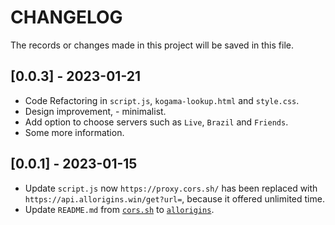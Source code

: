 # CHANGELOG

The records or changes made in this project will be saved in this file.

## [0.0.3] - 2023-01-21

* Code Refactoring in `script.js`, `kogama-lookup.html` and `style.css`.
* Design improvement, - minimalist.
* Add option to choose servers such as `Live`, `Brazil` and `Friends`.
* Some more information.

## [0.0.1] - 2023-01-15

* Update `script.js` now `https://proxy.cors.sh/` has been replaced with `https://api.allorigins.win/get?url=`, because it offered unlimited time.
* Update `README.md` from [`cors.sh`](https://github.com/gridaco/cors.sh) to [`allorigins`](https://github.com/gnuns/allorigins).
